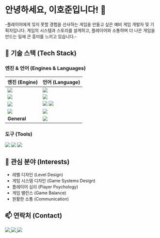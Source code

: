 # 안녕하세요, 이호준입니다! 👋

-플레이어에게 잊지 못할 경험을 선사하는 게임을 만들고 싶은 예비 게임 개발자 및 기획자입니다.
게임의 시스템과 스토리를 설계하고, 플레이어와 소통하며 더 나은 게임을 만드는 일에 큰 흥미를 느끼고 있습니다.-

## 🚀 기술 스택 (Tech Stack)

### 엔진 & 언어 (Engines & Languages)
| 엔진 (Engine) | 언어 (Language) |
| :--- | :--- |
| <img src="https://img.shields.io/badge/Unity-100000?style=for-the-badge&logo=unity&logoColor=white"> | <img src="https://img.shields.io/badge/C%23-239120?style=for-the-badge&logo=c-sharp&logoColor=white"> |
| <img src="https://img.shields.io/badge/Unreal Engine-313131?style=for-the-badge&logo=unrealengine&logoColor=white"> | <img src="https://img.shields.io/badge/C%2B%2B-00599C?style=for-the-badge&logo=c%2B%2B&logoColor=white"> |
| <img src="https://img.shields.io/badge/Godot Engine-478CB0?style=for-the-badge&logo=godotengine&logoColor=white"> | <img src="https://img.shields.io/badge/GDScript-478CB0?style=for-the-badge&logo=godot-engine&logoColor=white"> <img src="https://img.shields.io/badge/C%23-239120?style=for-the-badge&logo=c-sharp&logoColor=white"> |
| <img src="https://img.shields.io/badge/LÖVE-000000?style=for-the-badge&logo=love2d&logoColor=white"> | <img src="https://img.shields.io/badge/Lua-2C2D72?style=for-the-badge&logo=lua&logoColor=white"> |
| **General** | <img src="https://img.shields.io/badge/Python-3776AB?style=for-the-badge&logo=python&logoColor=white"> |

### 도구 (Tools)
<p>
  <img src="https.img.shields.io/badge/Git-F05032?style=for-the-badge&logo=git&logoColor=white">
  <img src="https://img.shields.io/badge/VS Code-007ACC?style=for-the-badge&logo=visualstudiocode&logoColor=white">
  <img src="https://img.shields.io/badge/GraphicsGale-5a94a8?style=for-the-badge">
</p>

## 🌱 관심 분야 (Interests)
- 레벨 디자인 (Level Design)
- 게임 시스템 디자인 (Game Systems Design)
- 플레이어 심리 (Player Psychology)
- 게임 밸런스 (Game Balance)
- 원활한 소통 (Communication)

## 📫 연락처 (Contact)
<p>
  <a href="https://hojun313.github.io">
    <img src="https://img.shields.io/badge/Blog-1e90ff?style=for-the-badge&logo=blogger&logoColor=white">
  </a>
  <a href="mailto:hojun313@naver.com">
    <img src="https://img.shields.io/badge/Email-ea4335?style=for-the-badge&logo=gmail&logoColor=white">
  </a>
  <a href="https://www.linkedin.com/in/hojun-lee-834571234/">
    <img src="https://img.shields.io/badge/LinkedIn-0A66C2?style=for-the-badge&logo=linkedin&logoColor=white">
  </a>
</p>
